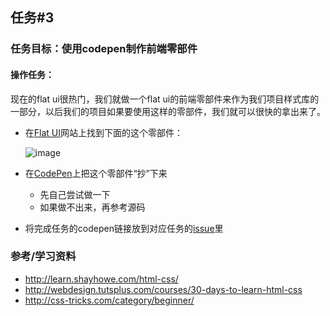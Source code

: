 ## 任务#3

### 任务目标：使用codepen制作前端零部件

#### 操作任务：
现在的flat ui很热门，我们就做一个flat ui的前端零部件来作为我们项目样式库的一部分，以后我们的项目如果要使用这样的零部件，我们就可以很快的拿出来了。

- 在[Flat UI](http://designmodo.github.io/Flat-UI/)网站上找到下面的这个零部件：

  ![image](https://cloud.githubusercontent.com/assets/1963646/3885851/1034ceb8-21cd-11e4-9cfd-4d920b8b1bcc.png)

- 在[CodePen](http://codepen.io)上把这个零部件“抄”下来
  - 先自己尝试做一下
  - 如果做不出来，再参考源码

- 将完成任务的codepen链接放到对应任务的[issue](https://github.com/luckyyang/maodous/issues/3)里

### 参考/学习资料
- http://learn.shayhowe.com/html-css/
- http://webdesign.tutsplus.com/courses/30-days-to-learn-html-css
- http://css-tricks.com/category/beginner/
